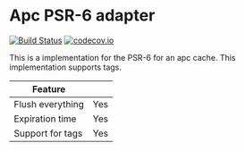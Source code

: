 # Apc PSR-6 adapter 
[![Build Status](https://travis-ci.org/php-cache/apc-adapter.svg?branch=master)](https://travis-ci.org/php-cache/apc-adapter) [![codecov.io](https://codecov.io/github/php-cache/apc-adapter/coverage.svg?branch=master)](https://codecov.io/github/php-cache/apc-adapter?branch=master)

This is a implementation for the PSR-6 for an apc cache. This implementation supports tags. 

| Feature |   |
| ------- | - | 
| Flush everything | Yes 
| Expiration time | Yes
| Support for tags | Yes